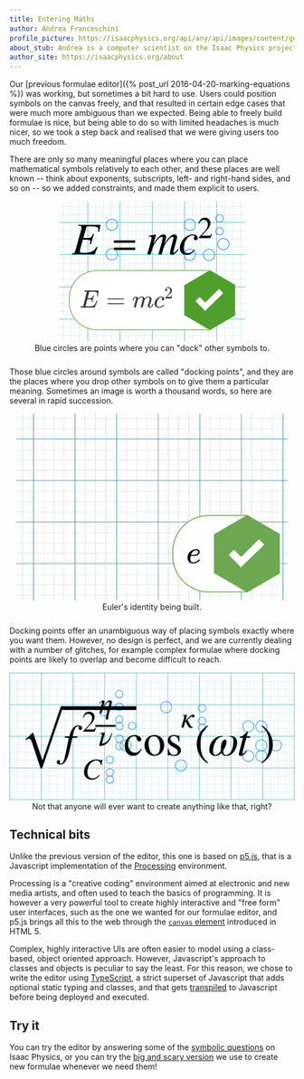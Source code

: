 ```yaml
---
title: Entering Maths
author: Andrea Franceschini
profile_picture: https://isaacphysics.org/api/any/api/images/content/general_pages/about_us/photos/af2.png
about_stub: Andrea is a computer scientist on the Isaac Physics project, interested in human-computer interaction, education, and art.
author_site: https://isaacphysics.org/about
---
```

Our [previous formulae editor]({% post_url 2016-04-20-marking-equations %}) was working, but sometimes a bit hard to use. Users could position symbols on the canvas freely, and that resulted in certain edge cases that were much more ambiguous than we expected. Being able to freely build formulae is nice, but being able to do so with limited headaches is much nicer, so we took a step back and realised that we were giving users too much freedom.

There are only so many meaningful places where you can place mathematical symbols relatively to each other, and these places are well known -- think about exponents, subscripts, left- and right-hand sides, and so on -- so we added constraints, and made them explicit to users.

<figure style="text-align:center;margin:15px auto 25px auto;">
	<img src="/images/entering-maths-docking-points.png" alt="Classic E=mc^2 formula in the new editor, showing docking points.">
	<figcaption>Blue circles are points where you can "dock" other symbols to.</figcaption>
</figure>

Those blue circles around symbols are called "docking points", and they are the places where you drop other symbols on to give them a particular meaning. Sometimes an image is worth a thousand words, so here are several in rapid succession.

<figure style="text-align:center;margin:15px auto 25px auto;">
	<img src="/images/entering-maths-formula.gif" alt="Euler's identity.">
	<figcaption>Euler's identity being built.</figcaption>
</figure>

Docking points offer an unambiguous way of placing symbols exactly where you want them. However, no design is perfect, and we are currently dealing with a number of glitches, for example complex formulae where docking points are likely to overlap and become difficult to reach.

<figure style="text-align:center;margin:15px auto 25px auto;">
	<img src="/images/entering-maths-complex-formula.png" alt="A complex formula with lots of difficult to reach docking points.">
	<figcaption>Not that anyone will ever want to create anything like that, right?</figcaption>
</figure>

## Technical bits

Unlike the previous version of the editor, this one is based on [p5.js](http://p5js.org/), that is a Javascript implementation of the [Processing](https://processing.org) environment.

Processing is a "creative coding" environment aimed at electronic and new media artists, and often used to teach the basics of programming. It is however a very powerful tool to create highly interactive and "free form" user interfaces, such as the one we wanted for our formulae editor, and p5.js brings all this to the web through the [`canvas` element](https://www.w3.org/TR/html5/scripting-1.html#the-canvas-element) introduced in HTML 5.

Complex, highly interactive UIs are often easier to model using a class-based, object oriented approach. However, Javascript's approach to classes and objects is peculiar to say the least. For this reason, we chose to write the editor using [TypeScript](https://www.typescriptlang.org/), a strict superset of Javascript that adds optional static typing and classes, and that gets [transpiled](https://en.wikipedia.org/wiki/Source-to-source_compiler) to Javascript before being deployed and executed.

## Try it

You can try the editor by answering some of the <a class="capsule" href="https://isaacphysics.org/gameboards#eqn_editor_beta">symbolic questions</a> on Isaac Physics, or you can try the [big and scary version](https://isaacphysics.org/equality) we use to create new formulae whenever we need them!

